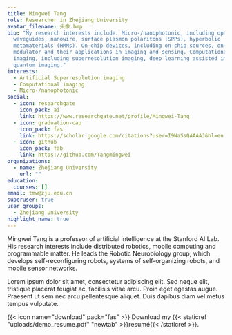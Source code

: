 ```yaml
---
title: Mingwei Tang
role: Researcher in Zhejiang University
avatar_filename: 头像.bmp
bio: "My research interests include: Micro-/nanophotonic, including optical
  waveguides, nanowire, surface plasmon polaritons (SPPs), hyperbolic
  metamaterials (HMMs). On-chip devices, including on-chip sources, on-chip
  modulator and their applications in imaging and sensing. Computational
  imaging, including superresolution imaging, deep learning assisted imaging and
  quantum imaging."
interests:
  - Artificial Superresolution imaging
  - Computational imaging
  - Micro-/nanophotonic
social:
  - icon: researchgate
    icon_pack: ai
    link: https://www.researchgate.net/profile/Mingwei-Tang
  - icon: graduation-cap
    icon_pack: fas
    link: https://scholar.google.com/citations?user=I9NaSsQAAAAJ&hl=en
  - icon: github
    icon_pack: fab
    link: https://github.com/Tangmingwei
organizations:
  - name: Zhejiang University
    url: ""
education:
  courses: []
email: tmw@zju.edu.cn
superuser: true
user_groups:
  - Zhejiang University
highlight_name: true
---
```

Mingwei Tang is a professor of artificial intelligence at the Stanford AI Lab. His research interests include distributed robotics, mobile computing and programmable matter. He leads the Robotic Neurobiology group, which develops self-reconfiguring robots, systems of self-organizing robots, and mobile sensor networks.

Lorem ipsum dolor sit amet, consectetur adipiscing elit. Sed neque elit, tristique placerat feugiat ac, facilisis vitae arcu. Proin eget egestas augue. Praesent ut sem nec arcu pellentesque aliquet. Duis dapibus diam vel metus tempus vulputate.

{{< icon name="download" pack="fas" >}} Download my {{< staticref "uploads/demo_resume.pdf" "newtab" >}}resumé{{< /staticref >}}.